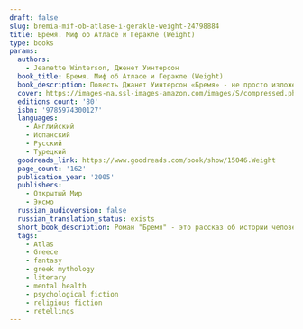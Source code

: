 ```yaml
---
draft: false
slug: bremia-mif-ob-atlase-i-gerakle-weight-24798884
title: Бремя. Миф об Атласе и Геракле (Weight)
type: books
params:
  authors:
    - Jeanette Winterson, Дженет Уинтерсон
  book_title: Бремя. Миф об Атласе и Геракле (Weight)
  book_description: Повесть Джанет Уинтерсон «Бремя» - не просто изложенный на современный лад древний миф о титане Атласе, который восстал против богов и в наказание был обречен вечно поддерживать мир на своих плечах. Это автобиографическая история об одиночестве и отчуждении, об ответственности и тяжком бремени & и о подлинной свободе и преодолении границ собственного «я». «Тот, кто пишет книгу, всегда выставляет себя напоказ, - замечает Джанет Уинтерсон. - Но это вовсе не означает, что в результате у нас непременно получится исповедь или мемуары. Просто это будет настоящим».
  cover: https://images-na.ssl-images-amazon.com/images/S/compressed.photo.goodreads.com/books/1538032254i/42080336.jpg
  editions count: '80'
  isbn: '9785974300127'
  languages:
    - Английский
    - Испанский
    - Русский
    - Турецкий
  goodreads_link: https://www.goodreads.com/book/show/15046.Weight
  page_count: '162'
  publication_year: '2005'
  publishers:
    - Открытый Мир
    - Эксмо
  russian_audioversion: false
  russian_translation_status: exists
  short_book_description: Роман "Бремя" - это рассказ об истории человечества, с момента зарождения мира и до наших дней. Об истории, которая движется со скоростью света и о месте человека в этом бесконечном движении…
  tags:
    - Atlas
    - Greece
    - fantasy
    - greek mythology
    - literary
    - mental health
    - psychological fiction
    - religious fiction
    - retellings
---
```


